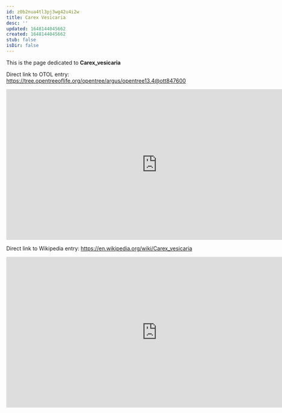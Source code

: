 ```yaml
---
id: z0b2nua4tl3pj3wg42u4i2w
title: Carex Vesicaria
desc: ''
updated: 1648144045662
created: 1648144045662
stub: false
isDir: false
---
```

This is the page dedicated to **Carex_vesicaria**


Direct link to OTOL entry: https://tree.opentreeoflife.org/opentree/argus/opentree13.4@ott847600



<html>
    <body>
    <iframe src="https://tree.opentreeoflife.org/opentree/argus/opentree13.4@ott847600"
    width="800" height="400" frameborder="0" allowfullscreen> </iframe>
    </body>
</html>
    


Direct link to Wikipedia entry: https://en.wikipedia.org/wiki/Carex_vesicaria



<html>
    <body>
    <iframe src="https://en.wikipedia.org/wiki/Carex_vesicaria"
    width="800" height="400" frameborder="0" allowfullscreen> </iframe>
    </body>
</html>
    
